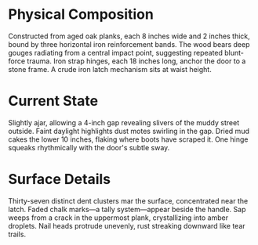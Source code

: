 # Physical Composition
Constructed from aged oak planks, each 8 inches wide and 2 inches thick, bound by three horizontal iron reinforcement bands. The wood bears deep gouges radiating from a central impact point, suggesting repeated blunt-force trauma. Iron strap hinges, each 18 inches long, anchor the door to a stone frame. A crude iron latch mechanism sits at waist height.

# Current State
Slightly ajar, allowing a 4-inch gap revealing slivers of the muddy street outside. Faint daylight highlights dust motes swirling in the gap. Dried mud cakes the lower 10 inches, flaking where boots have scraped it. One hinge squeaks rhythmically with the door's subtle sway.

# Surface Details
Thirty-seven distinct dent clusters mar the surface, concentrated near the latch. Faded chalk marks—a tally system—appear beside the handle. Sap weeps from a crack in the uppermost plank, crystallizing into amber droplets. Nail heads protrude unevenly, rust streaking downward like tear trails.
